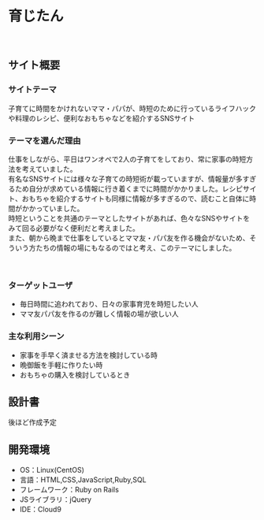 # 育じたん
​
## サイト概要
### サイトテーマ
子育てに時間をかけれないママ・パパが、時短のために行っているライフハックや料理のレシピ、便利なおもちゃなどを紹介するSNSサイト
​
### テーマを選んだ理由
仕事をしながら、平日はワンオペで2人の子育てをしており、常に家事の時短方法を考えていました。<br>
有名なSNSサイトには様々な子育ての時短術が載っていますが、情報量が多すぎるため自分が求めている情報に行き着くまでに時間がかかりました。レシピサイト、おもちゃを紹介するサイトも同様に情報が多すぎるので、読むこと自体に時間がかかっていました。<br>
時短ということを共通のテーマとしたサイトがあれば、色々なSNSやサイトをみて回る必要がなく便利だと考えました。<br>
また、朝から晩まで仕事をしているとママ友・パパ友を作る機会がないため、そういう方たちの情報の場にもなるのではと考え、このテーマにしました。

​
### ターゲットユーザ
- 毎日時間に追われており、日々の家事育児を時短したい人
- ママ友パパ友を作るのが難しく情報の場が欲しい人
​
### 主な利用シーン
- 家事を手早く済ませる方法を検討している時
- 晩御飯を手軽に作りたい時
- おもちゃの購入を検討しているとき
​
## 設計書
後ほど作成予定
​
## 開発環境
- OS：Linux(CentOS)
- 言語：HTML,CSS,JavaScript,Ruby,SQL
- フレームワーク：Ruby on Rails
- JSライブラリ：jQuery
- IDE：Cloud9
​
